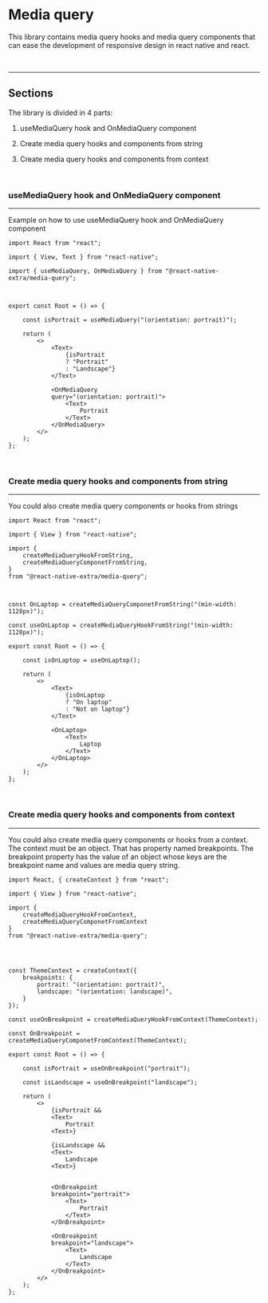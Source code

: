<div id="media-query"></div>

# Media query

This library contains media query hooks and media query components that can ease the development of responsive design in react native and react.

<br>

---
## Sections

The library is divided in 4 parts:

1. useMediaQuery hook and OnMediaQuery component

2. Create media query hooks and components from string

3. Create media query hooks and components from context  

<br>

### useMediaQuery hook and OnMediaQuery component
---
Example on how to use useMediaQuery hook and OnMediaQuery component
```tsx
import React from "react";

import { View, Text } from "react-native";

import { useMediaQuery, OnMediaQuery } from "@react-native-extra/media-query";



export const Root = () => {

    const isPortrait = useMediaQuery("(orientation: portrait)");

    return (
        <>
            <Text>
                {isPortrait 
                ? "Portrait" 
                : "Landscape"}
            </Text>

            <OnMediaQuery 
            query="(orientation: portrait)">
                <Text>
                    Portrait
                </Text>
            </OnMediaQuery>
        </>
    );
};
```

<br>

### Create media query hooks and components from string
---
You could also create media query components or hooks from strings

```tsx
import React from "react";

import { View } from "react-native";

import { 
    createMediaQueryHookFromString,
    createMediaQueryComponetFromString,
} 
from "@react-native-extra/media-query";



const OnLaptop = createMediaQueryComponetFromString("(min-width: 1128px)");

const useOnLaptop = createMediaQueryHookFromString("(min-width: 1128px)");

export const Root = () => {

    const isOnLaptop = useOnLaptop();

    return (
        <>
            <Text>
                {isOnLaptop 
                ? "On laptop" 
                : "Not on laptop"}
            </Text>

            <OnLaptop>
                <Text>
                    Laptop
                </Text>
            </OnLaptop>
        </>
    );
};
```

<br>

### Create media query hooks and components from context
---
You could also create media query components or hooks from a context. 
The context must be an object. That has property named breakpoints. 
The breakpoint property has the value of an object whose keys are the breakpoint name and values are media query string.

```tsx
import React, { createContext } from "react";

import { View } from "react-native";

import { 
    createMediaQueryHookFromContext,
    createMediaQueryComponetFromContext
} 
from "@react-native-extra/media-query";




const ThemeContext = createContext({
    breakpoints: {
        portrait: "(orientation: portrait)",
        landscape: "(orientation: landscape)",
    }
});

const useOnBreakpoint = createMediaQueryHookFromContext(ThemeContext);

const OnBreakpoint = createMediaQueryComponetFromContext(ThemeContext);

export const Root = () => {

    const isPortrait = useOnBreakpoint("portrait");

    const isLandscape = useOnBreakpoint("landscape");

    return (
        <>
            {isPortrait &&
            <Text>
                Portrait
            <Text>}

            {isLandscape &&
            <Text>
                Landscape
            <Text>}


            <OnBreakpoint 
            breakpoint="portrait">
                <Text>
                    Portrait
                </Text>
            </OnBreakpoint>

            <OnBreakpoint
            breakpoint="landscape">
                <Text>
                    Landscape
                </Text>
            </OnBreakpoint>
        </>
    );
};
```